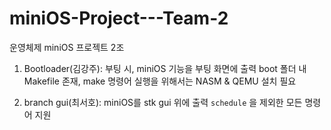 # miniOS-Project---Team-2
운영체제 miniOS 프로젝트 2조
1. Bootloader(김강주): 부팅 시, miniOS 기능을 부팅 화면에 출력 
   boot 폴더 내 Makefile 존재, make 명령어 실행을 위해서는 NASM & QEMU 설치 필요 

2. branch gui(최서호): miniOS를 stk gui 위에 출력
   `schedule` 을 제외한 모든 명령어 지원
